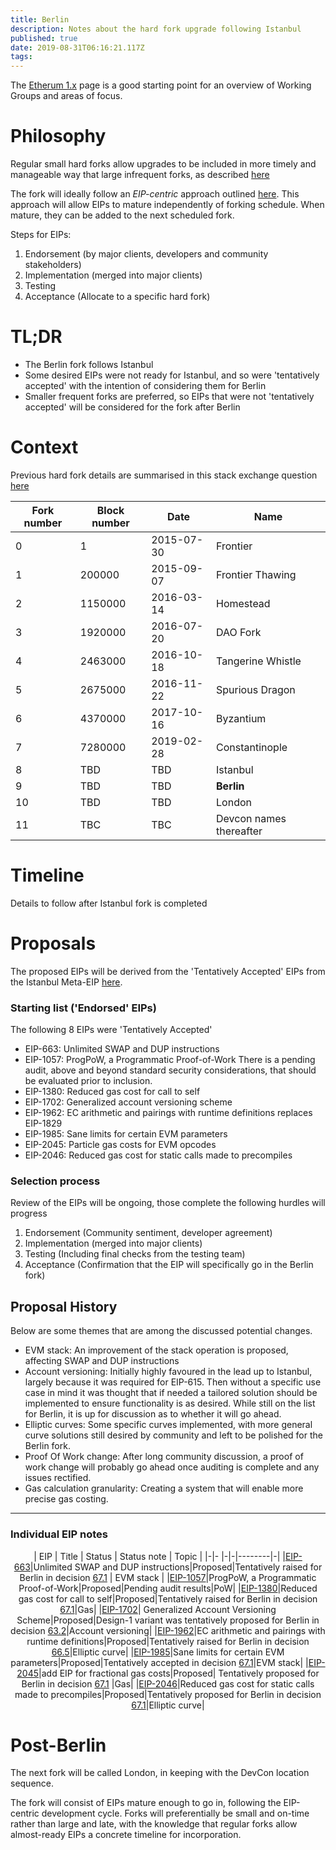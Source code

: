 ```yaml
---
title: Berlin
description: Notes about the hard fork upgrade following Istanbul
published: true
date: 2019-08-31T06:16:21.117Z
tags: 
---
```


The [Etherum 1.x](/eth1) page is a good starting point for an overview of Working Groups and areas of focus.

# Philosophy

Regular small hard forks allow upgrades to be included in more timely and manageable way that large infrequent forks, as described [here](https://ethereum-magicians.org/t/more-frequent-smaller-hardforks-vs-less-frequent-larger-ones/2929/28) 

The fork will ideally follow an *EIP-centric* approach outlined [here](https://notes.ethereum.org/@holiman/S1ELAYY7S?type=view). This approach will allow EIPs to mature independently of forking schedule. When mature, they can be added to the next scheduled fork.

Steps for EIPs:
1. Endorsement (by major clients, developers and community stakeholders)
2. Implementation (merged into major clients)
3. Testing
4. Acceptance (Allocate to a specific hard fork)

# TL;DR

- The Berlin fork follows Istanbul 
- Some desired EIPs were not ready for Istanbul, and so were 'tentatively accepted' with the intention of considering them for Berlin
- Smaller frequent forks are preferred, so EIPs that were not 'tentatively accepted' will be considered for the fork after Berlin

# Context

Previous hard fork details are summarised in this stack exchange question [here](https://ethereum.stackexchange.com/questions/13014/please-provide-a-summary-of-the-ethereum-hard-forks)

| Fork number | Block number | Date | Name |
|---|---|---|---|
|0|1|2015-07-30|Frontier|
|1|200000|2015-09-07|Frontier Thawing|
|2|1150000|2016-03-14|Homestead|
|3|1920000|2016-07-20|DAO Fork|
|4|2463000|2016-10-18|Tangerine Whistle|
|5|2675000|2016-11-22|Spurious Dragon|
|6|4370000|2017-10-16|Byzantium|
|7|7280000|2019-02-28|Constantinople|
|8|TBD|TBD|Istanbul|
|9|TBD|TBD|**Berlin**|
|10|TBD|TBD|London|
|11|TBC|TBC|Devcon names thereafter|


# Timeline
Details to follow after Istanbul fork is completed

# Proposals

The proposed EIPs will be derived from the 'Tentatively Accepted' EIPs from the Istanbul Meta-EIP [here](https://eips.ethereum.org/EIPS/eip-1679).

### Starting list ('Endorsed' EIPs)

The following 8 EIPs were 'Tentatively Accepted'
- EIP-663: Unlimited SWAP and DUP instructions
- EIP-1057: ProgPoW, a Programmatic Proof-of-Work
There is a pending audit, above and beyond standard security considerations, that should be evaluated prior to inclusion.
- EIP-1380: Reduced gas cost for call to self
- EIP-1702: Generalized account versioning scheme
- EIP-1962: EC arithmetic and pairings with runtime definitions
replaces EIP-1829
- EIP-1985: Sane limits for certain EVM parameters
- EIP-2045: Particle gas costs for EVM opcodes
- EIP-2046: Reduced gas cost for static calls made to precompiles

### Selection process

Review of the EIPs will be ongoing, those complete the following hurdles will progress
1. Endorsement (Community sentiment, developer agreement)
2. Implementation (merged into major clients)
3. Testing (Including final checks from the testing team)
4. Acceptance (Confirmation that the EIP will specifically go in the Berlin fork)

## Proposal History

Below are some themes that are among the discussed potential changes.

- EVM stack: An improvement of the stack operation is proposed, affecting SWAP and DUP instructions
- Account versioning: Initially highly favoured in the lead up to Istanbul, largely because it was required for EIP-615. Then without a specific use case in mind it was thought that if needed a tailored solution should be implemented to ensure functionality is as desired. While still on the list for Berlin, it is up for discussion as to whether it will go ahead.
- Elliptic curves: Some specific curves implemented, with more general curve solutions still desired by community and left to be polished for the Berlin fork.
- Proof Of Work change: After long community discussion, a proof of work change will probably go ahead once auditing is complete and any issues rectified.
- Gas calculation granularity: Creating a system that will enable more precise gas costing.

---------

### Individual EIP notes

<div align="center">

| EIP | Title | Status | Status note | Topic |
|-|- |-|-|--------|-|
|[EIP-663](https://eips.ethereum.org/EIPS/eip-663)|Unlimited SWAP and DUP instructions|Proposed|Tentatively raised for Berlin in decision [67.1](https://github.com/ethereum/pm/blob/master/All%20Core%20Devs%20Meetings/Meeting%2067.md)  | EVM stack |
|[EIP-1057](https://eips.ethereum.org/EIPS/eip-1057)|ProgPoW, a Programmatic Proof-of-Work|Proposed|Pending audit results|PoW|
|[EIP-1380](https://eips.ethereum.org/EIPS/eip-1380)|Reduced gas cost for call to self|Proposed|Tentatively raised for Berlin in decision [67.1](https://github.com/ethereum/pm/blob/master/All%20Core%20Devs%20Meetings/Meeting%2067.md)|Gas|
|[EIP-1702](https://eips.ethereum.org/EIPS/eip-1702)| Generalized Account Versioning Scheme|Proposed|Design-1 variant was tentatively proposed for Berlin in decision [63.2](https://github.com/ethereum/pm/blob/master/All%20Core%20Devs%20Meetings/Meeting%2063.md)|Account versioning|
|[EIP-1962](https://eips.ethereum.org/EIPS/eip-1962)|EC arithmetic and pairings with runtime definitions|Proposed|Tentatively raised for Berlin in decision [66.5](https://github.com/ethereum/pm/blob/master/All%20Core%20Devs%20Meetings/Meeting%2066.md)|Elliptic curve|
|[EIP-1985](https://eips.ethereum.org/EIPS/eip-1985)|Sane limits for certain EVM parameters|Proposed|Tentatively accepted in decision [67.1](https://github.com/ethereum/pm/blob/master/All%20Core%20Devs%20Meetings/Meeting%2067.md)|EVM stack|
|[EIP-2045](https://eips.ethereum.org/EIPS/eip-2045)|add EIP for fractional gas costs|Proposed| Tentatively proposed for Berlin in decision [67.1](https://github.com/ethereum/pm/blob/master/All%20Core%20Devs%20Meetings/Meeting%2067.md)	|Gas|
|[EIP-2046](https://eips.ethereum.org/EIPS/eip-2046)|Reduced gas cost for static calls made to precompiles|Proposed|Tentatively proposed for Berlin in decision [67.1](https://github.com/ethereum/pm/blob/master/All%20Core%20Devs%20Meetings/Meeting%2067.md)|Elliptic curve|


</div>

# Post-Berlin

The next fork will be called London, in keeping with the DevCon location sequence. 

The fork will consist of EIPs mature enough to go in, following the EIP-centric development cycle. Forks will preferentially be small and on-time rather than large and late, with the knowledge that regular forks allow almost-ready EIPs a concrete timeline for incorporation.